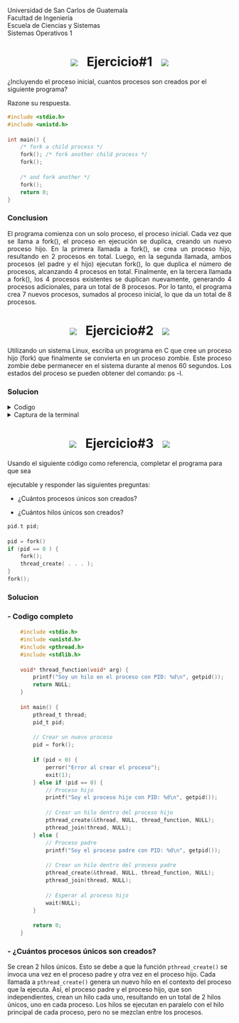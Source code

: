 Universidad de San Carlos de Guatemala <br>
Facultad de Ingeniería <br>
Escuela de Ciencias y Sistemas <br>
Sistemas Operativos 1 <br>


# <div align="center"><img src="https://user-images.githubusercontent.com/74038190/235223599-0eadbd7c-c916-4f24-af9d-9242730e6172.gif" width="30px" /> &nbsp; Ejercicio#1 &nbsp; <img src="https://user-images.githubusercontent.com/74038190/235223599-0eadbd7c-c916-4f24-af9d-9242730e6172.gif" width="30px" />

¿Incluyendo el proceso inicial, cuantos procesos son creados por el siguiente programa?

Razone su respuesta. 

```C
#include <stdio.h> 
#include <unistd.h> 

int main() { 
    /* fork a child process */ 
    fork(); /* fork another child process */ 
    fork();

    /* and fork another */ 
    fork(); 
    return 0; 
}
```

### Conclusion
<p style='text-align:justify'>
El programa comienza con un solo proceso, el proceso inicial. Cada vez que se llama a fork(), el proceso en ejecución se duplica, creando un nuevo proceso hijo. En la primera llamada a fork(), se crea un proceso hijo, resultando en 2 procesos en total. Luego, en la segunda llamada, ambos procesos (el padre y el hijo) ejecutan fork(), lo que duplica el número de procesos, alcanzando 4 procesos en total. Finalmente, en la tercera llamada a fork(), los 4 procesos existentes se duplican nuevamente, generando 4 procesos adicionales, para un total de 8 procesos. Por lo tanto, el programa crea 7 nuevos procesos, sumados al proceso inicial, lo que da un total de 8 procesos.
</p>

# <div align="center"><img src="https://user-images.githubusercontent.com/74038190/235223599-0eadbd7c-c916-4f24-af9d-9242730e6172.gif" width="30px" /> &nbsp; Ejercicio#2 &nbsp; <img src="https://user-images.githubusercontent.com/74038190/235223599-0eadbd7c-c916-4f24-af9d-9242730e6172.gif" width="30px" />

<p style='text-align:justify'>
Utilizando un sistema Linux, escriba un programa en C que cree un proceso hijo (fork)
que finalmente se convierta en un proceso zombie. Este proceso zombie debe
permanecer en el sistema durante al menos 60 segundos.
Los estados del proceso se pueden obtener del comando: ps -l.
</p>

### Solucion
<details>
<summary>Codigo</summary>
    Para poder ejecutar este codigo irse a la carpeta Ejercicio2 y ejecutar el comando make, donde se creara un ejecutable llamado ejercicio2, luego ejecutar este mismo con ./ejercicio2.
    

        #include <stdio.h>
        #include <stdlib.h>
        #include <sys/types.h>
        #include <sys/wait.h>
        #include <unistd.h>

        int main() {
            pid_t pid;

            // Crear un proceso hijo
            pid = fork();

            if (pid < 0) {
                // Error al crear el proceso hijo
                perror("fork failed");
                exit(1);
            } else if (pid == 0) {
                // Proceso hijo
                printf("Proceso hijo con PID: %d\n", getpid());
                printf("Se convertira en un proceso zombie.\n");
                exit(0); // El proceso hijo termina, se convierte en zombie
            } else {
                // Proceso padre
                printf("Proceso padre con PID: %d\n", getpid());
                printf("El proceso hijo ha terminado.\n");

                // Esperar más tiempo antes de hacer wait()
                sleep(60); 

                // Usa el comando `ps` o verifica el PID manualmente para ver el estado zombie
                printf("Verifique el proceso hijo con PID: %d usando ps -l.\n", pid);

                // Ahora hacemos wait() para eliminar el proceso zombie
                wait(NULL);
                printf("El proceso zombie ha sido eliminado.\n");
            }

            return 0;
        }
        

</details>

<details>
<summary>Captura de la terminal</summary>
        <div align="center">
                        <a href="" target="_blank"><img src="./Ejercicio2/terminal.png" style="width:50rem"></a>
        </div>

</details>

# <div align="center"><img src="https://user-images.githubusercontent.com/74038190/235223599-0eadbd7c-c916-4f24-af9d-9242730e6172.gif" width="30px" /> &nbsp; Ejercicio#3 &nbsp; <img src="https://user-images.githubusercontent.com/74038190/235223599-0eadbd7c-c916-4f24-af9d-9242730e6172.gif" width="30px" />

Usando el siguiente código como referencia, completar el programa para que sea

ejecutable y responder las siguientes preguntas:

- ¿Cuántos procesos únicos son creados?

- ¿Cuántos hilos únicos son creados?

```C
pid.t pid;

pid = fork()
if (pid == 0 ) {
    fork();
    thread_create( . . . );
}
fork();
```
### Solucion

### - Codigo completo

```c
    #include <stdio.h>
    #include <unistd.h>
    #include <pthread.h>
    #include <stdlib.h>

    void* thread_function(void* arg) {
        printf("Soy un hilo en el proceso con PID: %d\n", getpid());
        return NULL;
    }

    int main() {
        pthread_t thread;
        pid_t pid;

        // Crear un nuevo proceso
        pid = fork();

        if (pid < 0) {
            perror("Error al crear el proceso");
            exit(1);
        } else if (pid == 0) {
            // Proceso hijo
            printf("Soy el proceso hijo con PID: %d\n", getpid());

            // Crear un hilo dentro del proceso hijo
            pthread_create(&thread, NULL, thread_function, NULL);
            pthread_join(thread, NULL);
        } else {
            // Proceso padre
            printf("Soy el proceso padre con PID: %d\n", getpid());

            // Crear un hilo dentro del proceso padre
            pthread_create(&thread, NULL, thread_function, NULL);
            pthread_join(thread, NULL);

            // Esperar al proceso hijo
            wait(NULL);
        }

        return 0;
    }

```


### - ¿Cuántos procesos únicos son creados?

<p style='text-align:justify'>

Se crean 2 hilos únicos. Esto se debe a que la función ```pthread_create()``` se invoca una vez en el proceso padre y otra vez en el proceso hijo. Cada llamada a ```pthread_create()``` genera un nuevo hilo en el contexto del proceso que la ejecuta. Así, el proceso padre y el proceso hijo, que son independientes, crean un hilo cada uno, resultando en un total de 2 hilos únicos, uno en cada proceso. Los hilos se ejecutan en paralelo con el hilo principal de cada proceso, pero no se mezclan entre los procesos.
</p>